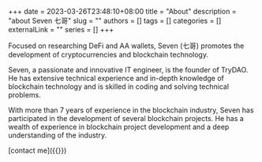 
+++
date = 2023-03-26T23:48:10+08:00
title = "About"
description = "about Seven 七哥"
slug = ""
authors = []
tags = []
categories = []
externalLink = ""
series = []
+++

Focused on researching DeFi and AA wallets, Seven (七哥) promotes the development of cryptocurrencies and blockchain technology.

Seven, a passionate and innovative IT engineer, is the founder of TryDAO. He has extensive technical experience and in-depth knowledge of blockchain technology and is skilled in coding and solving technical problems.

With more than 7 years of experience in the blockchain industry, Seven has participated in the development of several blockchain projects. He has a wealth of experience in blockchain project development and a deep understanding of the industry.


 [contact me]({{<ref contact.md>}})